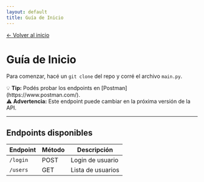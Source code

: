 ```yaml
---
layout: default
title: Guía de Inicio
---
```


[← Volver al inicio](index.md)


# Guía de Inicio

Para comenzar, hacé un `git clone` del repo y corré el archivo `main.py`.

<div class="admonition">
  💡 <strong>Tip:</strong> Podés probar los endpoints en [Postman](https://www.postman.com/).
</div>

<div class="admonition warning">
  ⚠️ <strong>Advertencia:</strong> Este endpoint puede cambiar en la próxima versión de la API.
</div>

---

## Endpoints disponibles

| Endpoint | Método | Descripción |
|----------|--------|-------------|
| `/login` | POST   | Login de usuario |
| `/users` | GET    | Lista de usuarios |



